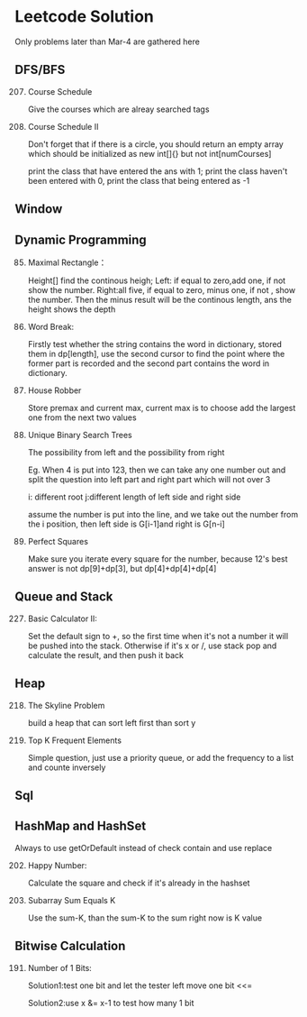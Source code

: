 # Leetcode Solution





Only problems later than Mar-4 are gathered here

## DFS/BFS

207. Course Schedule

     Give the courses which are alreay searched tags

210. Course Schedule II

     Don't forget that if there is a circle, you should return an empty array which should be initialized as new int[]{} but not int[numCourses]

     print the class that have entered the ans with 1; print the class haven't been entered with 0, print the class that being entered as -1

## Window



## Dynamic Programming

85. Maximal Rectangle：

    Height[] find the continous heigh; Left: if equal to zero,add one, if not show the number. Right:all five, if equal to zero, minus one, if not , show the number. Then the minus result will be the continous length, ans the height shows the depth

86. Word Break:

    Firstly test whether the string contains the word in dictionary, stored them in dp[length], use the second cursor to find the point where the former part is recorded and the second part contains the word in dictionary.

87. House Robber

    Store premax and current max, current max is to choose add the largest one from the next two values

88. Unique Binary Search Trees

    The possibility from left and the possibility from right

    Eg. When 4 is put into 123, then we can take any one number out and split the question into left part and right part which will not over 3

    i: different root   j:different length of left side and right side

    assume the number is put into the line, and we take out the number from the i position, then left side is G[i-1]and right is G[n-i]

279. Perfect Squares

     Make sure you iterate every square for the number, because 12's best answer is not dp[9]+dp[3], but dp[4]+dp[4]+dp[4]

## Queue and Stack

227. Basic Calculator II:

     Set the default sign to +, so the first time when it's not a number it will be pushed into the stack. Otherwise if it's x or /, use stack pop and calculate the result, and then push it back

## Heap

218. The Skyline Problem

     build a heap that can sort left first than sort y

347. Top K Frequent Elements

     Simple question, just use a priority queue, or add the frequency to a list and counte inversely

## Sql



## HashMap and HashSet

Always to use getOrDefault instead of check contain and use replace

202. Happy Number:

     Calculate the square and check if it's already in the hashset

560. Subarray Sum Equals K

     Use the sum-K, than the sum-K to the sum right now is K value


## Bitwise Calculation

191. Number of 1 Bits:

     Solution1:test one bit and let the tester left move one bit <<=

     Solution2:use x &= x-1 to test how many 1 bit

